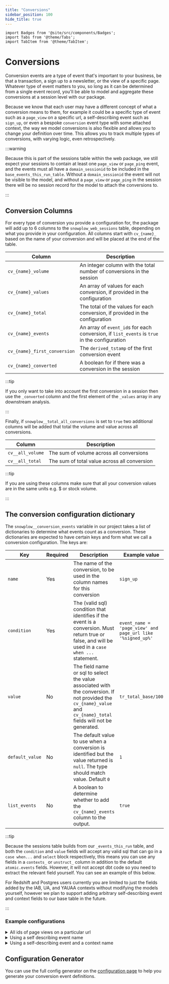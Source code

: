 ```yaml
---
title: "Conversions"
sidebar_position: 100
hide_title: true
---
```


```mdx-code-block
import Badges from '@site/src/components/Badges';
import Tabs from '@theme/Tabs';
import TabItem from '@theme/TabItem';
```

<Badges badgeType="dbt-package Release" pkg="web"></Badges>

# Conversions

Conversion events are a type of event that's important to your business, be that a transaction, a sign up to a newsletter, or the view of a specific page. Whatever type of event matters to you, so long as it can be determined from a single event record, you'll be able to model and aggregate these conversions at a session level with our package.

Because we know that each user may have a different concept of what a conversion means to them, for example it could be a specific type of event such as a `page_view` on a specific url, a self-describing event such as `sign_up`, or even a bespoke `conversion` event type with some attached context, the way we model conversions is also flexible and allows you to change your definition over time. This allows you to track multiple types of conversions, with varying logic, even retrospectively.

:::warning

Because this is part of the sessions table within the web package, we still expect your sessions to contain at least one `page_view` or `page_ping` event, and the events must all have a `domain_sessionid` to be included in the `base_events_this_run_table`. Without a `domain_sessionid` the event will not be visible to the model, and without a `page_view` or `page_ping` in the session there will be no session record for the model to attach the conversions to.

:::

## Conversion Columns
For every type of conversion you provide a configuration for, the package will add up to 6 columns to the `snowplow_web_sessions` table, depending on what you provide in your configuration. All columns start with `cv_{name}_` based on the name of your conversion and will be placed at the end of the table.

| Column                       | Description                                                                                  |
| ---------------------------- | -------------------------------------------------------------------------------------------- |
| `cv_{name}_volume`           | An integer column with the total number of conversions in the session                        |
| `cv_{name}_values`           | An array of values for each conversion, if provided in the configuration                     |
| `cv_{name}_total`            | The total of the values for each conversion, if provided in the configuration                |
| `cv_{name}_events`           | An array of `event_id`s for each conversion, if `list_events` is `true` in the configuration |
| `cv_{name}_first_conversion` | The `derived_tstamp` of the first conversion event                                           |
| `cv_{name}_converted`        | A boolean for if there was a conversion in the session                                       |

:::tip

If you only want to take into account the first conversion in a session then use the `_converted` column and the first element of the `_values` array in any downstream analysis.

:::

Finally, if `snowplow__total_all_conversions` is set to `true` two additional columns will be added that total the volume and value across all conversions.

| Column           | Description                                  |
| ---------------- | -------------------------------------------- |
| `cv__all_volume` | The sum of volume across all conversions     |
| `cv__all_total`  | The sum of total value across all conversion |


:::tip

If you are using these columns make sure that all your conversion values are in the same units e.g. $ or stock volume.

:::

## The conversion configuration dictionary
The `snowplow__conversion_events` variable in our project takes a list of dictionaries to determine what events count as a conversion. These dictionaries are expected to have certain keys and form what we call a conversion configuration. The keys are:

| Key             | Required | Description                                                                                                                                                         | Example value                                              |
| --------------- | -------- | ------------------------------------------------------------------------------------------------------------------------------------------------------------------- | ---------------------------------------------------------- |
| `name`          | Yes      | The name of the conversion, to be used in the column names for this conversion                                                                                      | `sign_up`                                                  |
| `condition`     | Yes      | The (valid sql) condition that identifies if the event is a conversion. Must return true or false, and will be used in a `case when ...` statement.                 | `event_name = 'page_view' and page_url like '%signed_up%'` |
| `value`         | No       | The field name or sql to select the value associated with the conversion. If not provided the `cv_{name}_value` and `cv_{name}_total` fields will not be generated. | `tr_total_base/100`                                        |
| `default_value` | No       | The default value to use when a conversion is identified but the value returned is `null`. The type should match value. Default `0`                                 | `1`                                                        |
| `list_events`   | No       | A boolean to determine whether to add the `cv_{name}_events` column to the output.                                                                                  | `true`                                                     |

:::tip

Because the sessions table builds from our `_events_this_run` table, and both the `condition` and `value` fields will accept any valid sql that can go in a `case when...` and `select` block respectively, this means you can use any fields in a `contexts_` or `unstruct_` column in addition to the default `atomic.events` fields. However, it will not accept dbt code so you need to extract the relevant field yourself. You can see an example of this below.

For Redshift and Postgres users currently you are limited to just the fields added by the IAB, UA, and YAUAA contexts without modifying the models yourself, however we plan to support adding arbitrary self-describing event and context fields to our base table in the future.

:::

### Example configurations

<details>
<summary>All ids of page views on a particular url</summary>

```json
    {
    "name": "contact_page_view",
    "condition": "event_name = 'page_view' and page_url like '%contact-us%",
    "list_events": true
    }
```

</details>


<details>
<summary>Using a self describing event name</summary>

For some self-describing event with a name of `sign_up`, where we do not want to attribute a value:

```json
    {
    "name": "transact",
    "condition": "event_name = 'sign_up'",
    }
```

</details>


<details>
<summary>Using a self-describing event and a context name</summary>


Using our [Snowplow e-commerce tracking](/docs/sources/trackers/web-trackers/tracking-events/ecommerce/index.md):

<Tabs groupId="warehouse" queryString>
<TabItem value="snowflake" label="Snowflake" default>

```json
    {
    "name": "transact",
    "condition": "UNSTRUCT_EVENT_COM_SNOWPLOWANALYTICS_SNOWPLOW_ECOMMERCE_SNOWPLOW_ECOMMERCE_ACTION_1:type::varchar = 'transaction'",
    "value": "CONTEXTS_COM_SNOWPLOWANALYTICS_SNOWPLOW_ECOMMERCE_TRANSACTION_1[0]:revenue::decimal(22,2)",
    "default_value":0
    }
```

</TabItem>
<TabItem value="bigquery" label="BigQuery">

```json
    {
    "name": "transact",
    "condition": "UNSTRUCT_EVENT_COM_SNOWPLOWANALYTICS_SNOWPLOW_ECOMMERCE_SNOWPLOW_ECOMMERCE_ACTION_1_0_0.type = 'transaction'",
    "value": "CONTEXTS_COM_SNOWPLOWANALYTICS_SNOWPLOW_ECOMMERCE_TRANSACTION_1_0_0[SAFE_OFFSET(0)].revenue",
    "default_value":0
    }
```

</TabItem>
<TabItem value="databricks" label="Databricks">

```json
    {
    "name": "transact",
    "condition": "UNSTRUCT_EVENT_COM_SNOWPLOWANALYTICS_SNOWPLOW_ECOMMERCE_SNOWPLOW_ECOMMERCE_ACTION_1.type = 'transaction'",
    "value": "CONTEXTS_COM_SNOWPLOWANALYTICS_SNOWPLOW_ECOMMERCE_TRANSACTION_1[0].revenue",
    "default_value":0
    }
```

</TabItem>
</Tabs>


</details>


## Configuration Generator

You can use the full config generator on the [configuration page](/docs/modeling-your-data/modeling-your-data-with-dbt/dbt-configuration/legacy/web/index.mdx) to help you generate your conversion event definitions.
